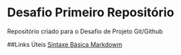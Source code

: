 # Desafio Primeiro Repositório
Repositório criado para o Desafio de Projeto Git/Github


##Links Úteis
[Sintaxe Básica Markdowm](https://www.markdownguide.org/basic-syntax/)
